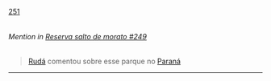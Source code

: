 [251](https://github.com/guilhermeprokisch/guilherme/issues/251) 
###### 




 ######  Mention in [Reserva salto de morato #249](Reserva-salto-de-morato-#249)  
 > [Rudá](Rudá) comentou sobre esse parque no [Paraná](Paraná)

-------------------------------------------------------------------------------

